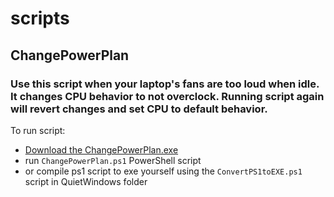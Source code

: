 # scripts

## ChangePowerPlan
### Use this script when your laptop's fans are too loud when idle. It changes CPU behavior to not overclock. Running script again will revert changes and set CPU to default behavior.

To run script:
- [Download the ChangePowerPlan.exe](https://github.com/TokarskiPatryk/scripts/raw/main/QuietWindows/ChangePowerPlan.exe) 
- run `ChangePowerPlan.ps1` PowerShell script 
- or compile ps1 script to exe yourself using the `ConvertPS1toEXE.ps1` script in QuietWindows folder
